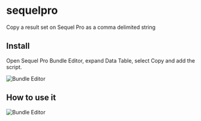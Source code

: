 # sequelpro
Copy a result set on Sequel Pro as a comma delimited string

## Install
Open Sequel Pro Bundle Editor, expand Data Table, select Copy and add the script.

![Bundle Editor](http://i.imgur.com/C2ei9EY.png)


## How to use it

![Bundle Editor](http://i.imgur.com/wFXaFqB.gif)
